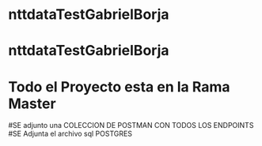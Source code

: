 # nttdataTestGabrielBorja
# nttdataTestGabrielBorja
# Todo el Proyecto esta en la Rama Master
#SE adjunto una COLECCION DE POSTMAN CON TODOS LOS ENDPOINTS
#SE Adjunta el archivo sql POSTGRES
